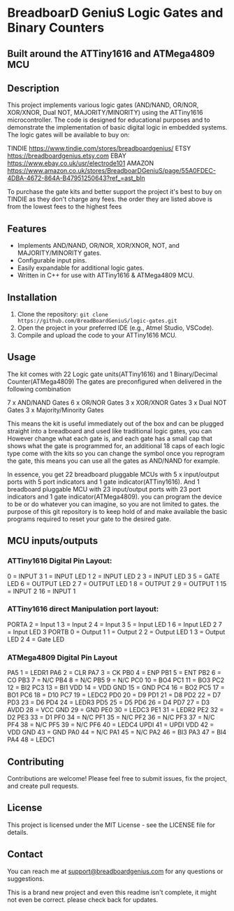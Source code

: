 # BreadboarD GeniuS Logic Gates and Binary Counters
## Built around the ATTiny1616 and ATMega4809 MCU

## Description
This project implements various logic gates (AND/NAND, OR/NOR, XOR/XNOR, Dual NOT, MAJORITY/MINORITY) using the ATTiny1616 microcontroller. The code is designed for educational purposes and to demonstrate the implementation of basic digital logic in embedded systems.
The logic gates will be available to buy on:

TINDIE https://www.tindie.com/stores/breadboardgenius/
ETSY https://breadboardgenius.etsy.com
EBAY https://www.ebay.co.uk/usr/electrode101
AMAZON https://www.amazon.co.uk/stores/BreadboarDGeniuS/page/55A0FDEC-4DBA-4672-864A-B47951250643?ref_=ast_bln

To purchase the gate kits and better support the project it's best to buy on TINDIE as they don't charge any fees. the order they are listed above is from the lowest fees to the highest fees

## Features
- Implements AND/NAND, OR/NOR, XOR/XNOR, NOT, and MAJORITY/MINORITY gates.
- Configurable input pins.
- Easily expandable for additional logic gates.
- Written in C++ for use with ATTiny1616 & ATMega4809 MCU.

## Installation
1. Clone the repository: `git clone https://github.com/BreadBoardGeniuS/logic-gates.git`
2. Open the project in your preferred IDE (e.g., Atmel Studio, VSCode).
3. Compile and upload the code to your ATTiny1616 MCU.

## Usage
The kit comes with 22 Logic gate units(ATTiny1616) and 1 Binary/Decimal Counter(ATMega4809)
The gates are preconfigured when delivered in the following combination

7 x AND/NAND Gates
6 x OR/NOR Gates
3 x XOR/XNOR Gates
3 x Dual NOT Gates
3 x Majority/Minority Gates

This means the kit is useful immediately out of the box and can be plugged straight into a breadboard and used like traditional logic gates, you can However change what each gate is, and each gate has a small cap that shows what the gate is programmed for, an additional 18 caps of each logic type come with the kits so you can change the symbol once you reprogram the gate, this means you can use all the gates as AND/NAND for example.

In essence, you get 22 breadboard pluggable MCUs with 5 x input/output ports with 5 port indicators and 1 gate indicator(ATTiny1616). And 1 breadboard pluggable MCU with 23 input/output ports with 23 port indicators and 1 gate indicator(ATMega4809). you can program the device to be or do whatever you can imagine, so you are not limited to gates. the purpose of this git repository is to keep hold of and make available the basic programs required to reset your gate to the desired gate.

## MCU inputs/outputs
### ATTiny1616 Digital Pin Layout:
0 = INPUT 3
1 = INPUT LED 1
2 = INPUT LED 2
3 = INPUT LED 3
5 = GATE LED
6 = OUTPUT LED 2
7 = OUTPUT LED 1
8 = OUTPUT 2
9 = OUTPUT 1
15 = INPUT 2
16 = INPUT 1

### ATTiny1616 direct Manipulation port layout:
PORTA 
2 = Input 1
3 = Input 2
4 = Input 3
5 = Input LED 1
6 = Input LED 2
7 = Input LED 3
PORTB
0 = Output 1
1 = Output 2
2 = Output LED 1
3 = Output LED 2
4 = Gate LED

### ATMega4809 Digital Pin Layout
PA5	1 = LEDR1
PA6	2 = CLR
PA7	3 = CK
PB0	4 = ENP
PB1	5 = ENT
PB2	6 = CO
PB3	7 = N/C
PB4	8 = N/C
PB5	9 = N/C
PC0	10 = BO4
PC1	11 = BO3
PC2	12 = BI2
PC3	13 = BI1
VDD	14 = VDD
GND	15 = GND
PC4	16 = BO2
PC5	17 = BO1
PC6	18 = D10
PC7	19 = LEDC2
PD0	20 = D9
PD1	21 = D8
PD2	22 = D7
PD3	23 = D6
PD4	24 = LEDR3
PD5	25 = D5
PD6	26 = D4
PD7	27 = D3
AVDD 28 = VCC
GND	29 = GND
PE0	30 = LEDC3
PE1	31 = LEDR2
PE2	32 = D2
PE3	33 = D1
PF0	34 = N/C
PF1	35 = N/C
PF2	36 = N/C
PF3	37 = N/C
PF4	38 = N/C
PF5	39 = N/C
PF6	40 = LEDC4
UPDI 41 = UPDI
VDD	42 = VDD
GND	43 = GND
PA0	44 = N/C
PA1	45 = N/C
PA2	46 = BI3
PA3	47 = BI4
PA4	48 = LEDC1


## Contributing
Contributions are welcome! Please feel free to submit issues, fix the project, and create pull requests.

## License
This project is licensed under the MIT License - see the LICENSE file for details.

## Contact
You can reach me at [support@breadboardgenius.com](mailto:support@breadboardgenius.com) for any questions or suggestions.




This is a brand new project and even this readme isn't complete, it might not even be correct. please check back for updates.

